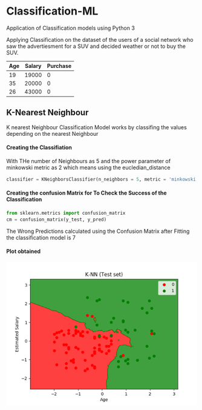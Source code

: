 # Classification-ML
Application of Classification models using Python 3

Applying Classification on the dataset of the users of a social network who saw the advertiesment for a SUV and decided weather or not to buy the SUV.

| Age | Salary | Purchase|
|----------|---------------|----------------|
19|19000|0|
35|20000|0|
26|43000|0|


## K-Nearest Neighbour

K nearest Neighbour Classification Model works by classifing the values depending on the nearest Neighbour


#### Creating the Classifiation
With THe number of Neighbours as 5 and the power parameter of minkowski metric as 2 which means using the eucledian_distance

```python
classifier = KNeighborsClassifier(n_neighbors = 5, metric = 'minkowski', p = 2)
```
#### Creating the confusion Matrix for To Check the Success of the Classification
```python
from sklearn.metrics import confusion_matrix
cm = confusion_matrix(y_test, y_pred)
```
The Wrong Predictions calculated using the Confusion Matrix after Fitting the classification model is 7

#### Plot obtained 
![alt text](https://github.com/vidu171/Classification-ML/blob/master/K-NN/Figure_1.png "Graph with 0.01 resolution")


